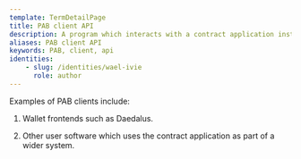 ```yaml
---
template: TermDetailPage
title: PAB client API
description: A program which interacts with a contract application instance via the PAB’s client API.
aliases: PAB client API
keywords: PAB, client, api
identities: 
    - slug: /identities/wael-ivie
      role: author
---
```


Examples of PAB clients include:

1. Wallet frontends such as Daedalus.

2. Other user software which uses the contract application as part of a wider system.